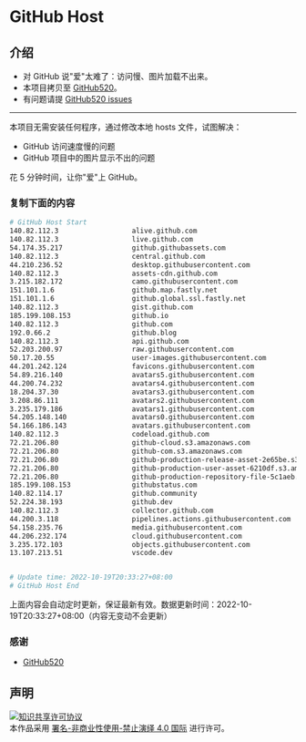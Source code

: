 # GitHub Host
## 介绍
- 对 GitHub 说"爱"太难了：访问慢、图片加载不出来。
- 本项目拷贝至 [GitHub520](https://github.com/521xueweihan/GitHub520)。
- 有问题请提 [GitHub520 issues](https://github.com/521xueweihan/GitHub520/issues/new)

---

本项目无需安装任何程序，通过修改本地 hosts 文件，试图解决：
- GitHub 访问速度慢的问题
- GitHub 项目中的图片显示不出的问题

花 5 分钟时间，让你"爱"上 GitHub。

### 复制下面的内容
```bash
# GitHub Host Start
140.82.112.3                  alive.github.com
140.82.112.3                  live.github.com
54.174.35.217                 github.githubassets.com
140.82.112.3                  central.github.com
44.210.236.52                 desktop.githubusercontent.com
140.82.112.3                  assets-cdn.github.com
3.215.182.172                 camo.githubusercontent.com
151.101.1.6                   github.map.fastly.net
151.101.1.6                   github.global.ssl.fastly.net
140.82.112.3                  gist.github.com
185.199.108.153               github.io
140.82.112.3                  github.com
192.0.66.2                    github.blog
140.82.112.3                  api.github.com
52.203.200.97                 raw.githubusercontent.com
50.17.20.55                   user-images.githubusercontent.com
44.201.242.124                favicons.githubusercontent.com
54.89.216.140                 avatars5.githubusercontent.com
44.200.74.232                 avatars4.githubusercontent.com
18.204.37.30                  avatars3.githubusercontent.com
3.208.86.111                  avatars2.githubusercontent.com
3.235.179.186                 avatars1.githubusercontent.com
54.205.148.140                avatars0.githubusercontent.com
54.166.186.143                avatars.githubusercontent.com
140.82.112.3                  codeload.github.com
72.21.206.80                  github-cloud.s3.amazonaws.com
72.21.206.80                  github-com.s3.amazonaws.com
72.21.206.80                  github-production-release-asset-2e65be.s3.amazonaws.com
72.21.206.80                  github-production-user-asset-6210df.s3.amazonaws.com
72.21.206.80                  github-production-repository-file-5c1aeb.s3.amazonaws.com
185.199.108.153               githubstatus.com
140.82.114.17                 github.community
52.224.38.193                 github.dev
140.82.112.3                  collector.github.com
44.200.3.118                  pipelines.actions.githubusercontent.com
54.158.235.76                 media.githubusercontent.com
44.206.232.174                cloud.githubusercontent.com
3.235.172.103                 objects.githubusercontent.com
13.107.213.51                 vscode.dev


# Update time: 2022-10-19T20:33:27+08:00
# GitHub Host End

```
上面内容会自动定时更新，保证最新有效。数据更新时间：2022-10-19T20:33:27+08:00（内容无变动不会更新）

### 感谢

- [GitHub520](https://github.com/521xueweihan/GitHub520)

## 声明
<a rel="license" href="https://creativecommons.org/licenses/by-nc-nd/4.0/deed.zh"><img alt="知识共享许可协议" style="border-width: 0" src="https://licensebuttons.net/l/by-nc-nd/4.0/88x31.png"></a><br>本作品采用 <a rel="license" href="https://creativecommons.org/licenses/by-nc-nd/4.0/deed.zh">署名-非商业性使用-禁止演绎 4.0 国际</a> 进行许可。
